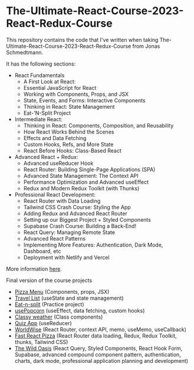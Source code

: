 # The-Ultimate-React-Course-2023-React-Redux-Course

This repository contains the code that I've written when taking The-Ultimate-React-Course-2023-React-Redux-Course from Jonas Schmedtmann.

It has the following sections:

- React Fundamentals
  - A First Look at React:
  - Essential JavaScript for React
  - Working with Components, Props, and JSX
  - State, Events, and Forms: Interactive Components
  - Thinking in React: State Management
  - Eat-'N-Split Project
- Intermediate React:
  - Thinking in React: Components, Composition, and Reusability
  - How React Works Behind the Scenes
  - Effects and Data Fetching
  - Custom Hooks, Refs, and More State
  - React Before Hooks:  Class-Based React
- Advanced React + Redux:
  - Advanced useReducer Hook
  - React Router: Building Single-Page Applications (SPA)
  - Advanced State Management: The Context API
  - Performance Optimization and Advanced useEffect
  - Redux and Modern Redux Toolkit (with Thunks)
- Professional React Development:
  - React Router with Data Loading
  - Tailwind CSS Crash Course: Styling the App
  - Adding Redux and Advanced React Router
  - Setting up our Biggest Project + Styled Components
  - Supabase Crash Course: Building a Back-End!
  - React Query: Managing Remote State
  - Advanced React Patterns
  - Implementing More Features: Authentication, Dark Mode, Dashboard, etc
  - Deployment with Netlify and Vercel

More information [here](https://www.udemy.com/course/the-ultimate-react-course).

Final version of the course projects 

- [Pizza Menu](https://fast-react-pizza-menu.netlify.app/) (Components, props, JSX)
- [Travel List](https://travel-list-jonas.netlify.app/) (useState and state management)
- [Eat-n-split](https://eat-n-split.netlify.app/) (Practice project)
- [usePopcorn](https://usepopcorn.netlify.app) (useEffect, data fetching, custom hooks)
- [Classy weather](https://classy-weather.netlify.app/) (Class components)
- [Quiz App](https://the-react-quiz.netlify.app/) (useReducer)
- [WorldWise](https://worldwise-jonas.netlify.app/) (React Router, context API, memo, useMemo, useCallback)
- [Fast React Pizza](https://fast-react-pizza.netlify.app/) (React Router data loading, Redux, Redux Toolkit, thunks, Tailwind CSS)
- [The Wild Oasis](https://the-wild-oasis.vercel.app) (React Query, Styled Components, React Hook Form, Supabase, advanced compound component pattern, authentication, charts, dark mode, professional application planning and development)

